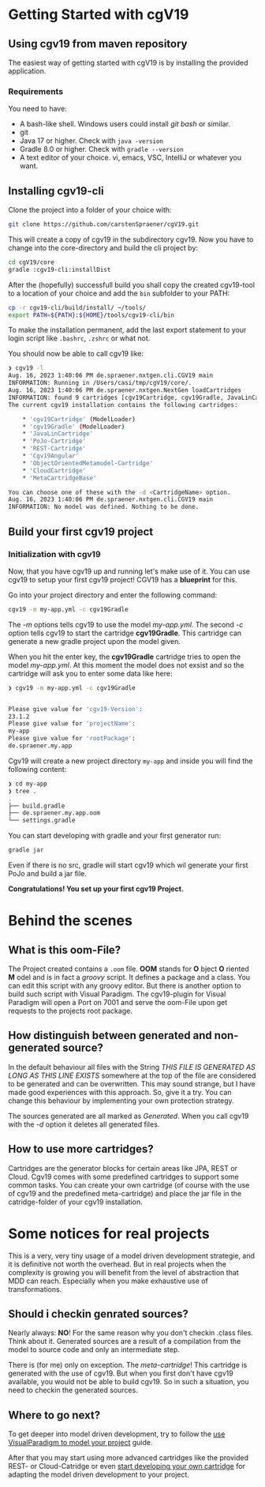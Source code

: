 # Getting Started with cgV19

## Using cgv19 from maven repository

The easiest way of getting started with cgV19 is by installing the provided
application.

### Requirements

You need to have:

* A bash-like shell. Windows users could install _git bash_ or similar.
* git
* Java 17 or higher. Check with ```java -version```
* Gradle 8.0 or higher. Check with ```gradle --version```
* A text editor of your choice. vi, emacs, VSC, IntelliJ or whatever you want.


## Installing cgv19-cli

Clone the project into a folder of your choice with:

```bash
git clone https://github.com/carstenSpraener/cgV19.git
```
This will create a copy of cgv19 in the subdirectory cgv19. Now you have to change into the
core-directory and build the cli project by:

```bash
cd cgV19/core
gradle :cgv19-cli:installDist
```

After the (hopefully) successfull build you shall copy the created cgv19-tool to a 
location of your choice and add the `bin` subfolder to your PATH:

```bash
cp -r cgv19-cli/build/install/ ~/tools/
export PATH=${PATH}:${HOME}/tools/cgv19-cli/bin
```

To make the installation permanent, add the last export statement to your login script
like `.bashrc`, `.zshrc` or what not.

You should now be able to call cgv19 like:
```bash
❯ cgv19 -l
Aug. 16, 2023 1:40:06 PM de.spraener.nxtgen.cli.CGV19 main
INFORMATION: Running in /Users/casi/tmp/cgV19/core/.
Aug. 16, 2023 1:40:06 PM de.spraener.nxtgen.NextGen loadCartridges
INFORMATION: found 9 cartridges [cgv19Cartridge, cgv19Gradle, JavaLinCartridge, PoJo-Cartridge, REST-Cartridge, Cgv19Angular, ObjectOrientedMetamodel-Cartridge, CloudCartridge, MetaCartridgeBase].
The current cgv19 installation contains the following cartridges:

    * 'cgv19Cartridge' (ModelLoader)
    * 'cgv19Gradle' (ModelLoader)
    * 'JavaLinCartridge'
    * 'PoJo-Cartridge'
    * 'REST-Cartridge'
    * 'Cgv19Angular'
    * 'ObjectOrientedMetamodel-Cartridge'
    * 'CloudCartridge'
    * 'MetaCartridgeBase'

You can choose one of these with the -d <CartridgeName> option.
Aug. 16, 2023 1:40:06 PM de.spraener.nxtgen.cli.CGV19 main
INFORMATION: No model was defined. Nothing to be done.
```

## Build your first cgv19 project

### Initialization with cgv19 

Now, that you have cgv19 up and running let's make use of it. You can use cgv19 to 
setup your first cgv19 project! CGV19 has a __blueprint__ for this. 

Go into your project directory and enter the following command:

```bash
cgv19 -m my-app.yml -c cgv19Gradle
```

The _-m_ options tells cgv19 to use the model _my-app.yml_. The second _-c_ option tells 
cgv19 to start the cartridge __cgv19Gradle__. This cartridge can
generate a new gradle project upon the model given.

When you hit the enter key, the __cgv19Gradle__ cartridge tries to open the model
_my-app.yml_. At this moment the model does not exsist and so the cartridge will ask
you to enter some data like here:

```bash
❯ cgv19 -m my-app.yml -c cgv19Gradle


Please give value for 'cgv19-Version':
23.1.2
Please give value for 'projectName':
my-app
Please give value for 'rootPackage':
de.spraener.my.app
```

Cgv19 will create a new project directory `my-app` and inside you will find the following 
content:

```bash
❯ cd my-app
❯ tree .
.
├── build.gradle
├── de.spraener.my.app.oom
└── settings.gradle
```

You can start developing with gradle and your first generator run:

```bash
gradle jar
```
Even if there is no src, gradle will start cgv19 which wil generate your first PoJo and 
build a jar file.

__Congratulations! You set up your first cgv19 Project.__

# Behind the scenes

## What is this oom-File?
The Project created contains a `.oom` file. __OOM__ stands for __O__ bject __O__ riented __M__ odel
and is in fact a _groovy_ script. It defines a package and a class. You can edit this script
with any groovy editor. But there is another option to build such script with Visual Paradigm.
The cgv19-plugin for Visual Paradigm will open a Port on 7001 and serve the oom-File upon 
get requests to the projects root package.

## How distinguish between generated and non-generated source?
In the default behaviour all files with the String 
_THIS FILE IS GENERATED AS LONG AS THIS LINE EXISTS_ somewhere at the top of the file
are considered to be generated and can be overwritten. This may sound strange, but I have made
good experiences with this approach. So, give it a try. You can change this behaviour by
implementing your own protection strategy.

The sources generated are all marked as _Generated_. When you call cgv19 with the _-d_ option
it deletes all generated files.

## How to use more cartridges?
Cartridges are the generator blocks for certain areas like JPA, REST or Cloud. Cgv19 comes 
with some predefined cartridges to support some common tasks. You can create your
own cartridge (of course with the use of cgv19 and the predefined meta-cartridge) and place
the jar file in the catridge-folder of your cgv19 installation. 

# Some notices for real projects

This is a very, very tiny usage of a model driven development strategie,
and it is definitive not worth the overhead. But in real projects
when the complexity is growing you will benefit from the level of
abstraction that MDD can reach. Especially when you make exhaustive use
of transformations.

## Should i checkin genrated sources?
Nearly always: __NO__! For the same reason why you don't checkin .class files. Think about it.
Generated sources are a result of a compilation from the model to source code and only an 
intermediate step. 

There is (for me) only on exception. The _meta-cartridge_! This 
cartridge is generated with the use of cgv19. But when you first don't have cgv19 available,
you would not be able to build cgv19. So in such a situation, you need to checkin the 
generated sources.

## Where to go next?

To get deeper into model driven development, try to follow the [use VisualParadigm to
model your project](building-VisualParadigm-Plugin.md) guide.

After that you may start using more advanced cartridges like the
provided REST- or Cloud-Catridge or even
[start developing your own cartridge](CartridgeDevelopment.md) for adapting
the model driven development to your project.
